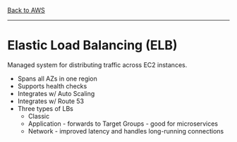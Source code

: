 [Back to AWS](../README.md)

---

# Elastic Load Balancing (ELB)

Managed system for distributing traffic across EC2 instances.

* Spans all AZs in one region
* Supports health checks
* Integrates w/ Auto Scaling
* Integrates w/ Route 53
* Three types of LBs
    * Classic
    * Application - forwards to Target Groups - good for microservices
    * Network - improved latency and handles long-running connections
